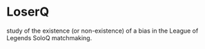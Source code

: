 # LoserQ
study of the existence (or non-existence) of a bias in the League of Legends SoloQ matchmaking.
